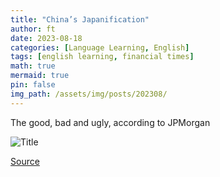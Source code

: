 ```yaml
---
title: "China’s Japanification"
author: ft
date: 2023-08-18
categories: [Language Learning, English]
tags: [english learning, financial times]
math: true
mermaid: true
pin: false
img_path: /assets/img/posts/202308/
---
```


The good, bad and ugly, according to JPMorgan

![Title](20230812_ASD001.webp)



[Source](https://www.economist.com/asia/2023/08/10/why-joe-biden-will-host-japan-and-south-koreas-leaders-at-camp-david)